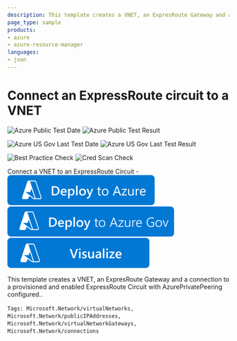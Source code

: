 ```yaml
---
description: This template creates a VNET, an ExpresRoute Gateway and a connection to a provisioned and enabled ExpressRoute circuit with AzurePrivatePeering configured.
page_type: sample
products:
- azure
- azure-resource-manager
languages:
- json
---
```

# Connect an ExpressRoute circuit to a VNET

![Azure Public Test Date](https://azurequickstartsservice.blob.core.windows.net/badges/quickstarts/microsoft.network/expressroute-circuit-vnet-connection/PublicLastTestDate.svg)
![Azure Public Test Result](https://azurequickstartsservice.blob.core.windows.net/badges/quickstarts/microsoft.network/expressroute-circuit-vnet-connection/PublicDeployment.svg)

![Azure US Gov Last Test Date](https://azurequickstartsservice.blob.core.windows.net/badges/quickstarts/microsoft.network/expressroute-circuit-vnet-connection/FairfaxLastTestDate.svg)
![Azure US Gov Last Test Result](https://azurequickstartsservice.blob.core.windows.net/badges/quickstarts/microsoft.network/expressroute-circuit-vnet-connection/FairfaxDeployment.svg)

![Best Practice Check](https://azurequickstartsservice.blob.core.windows.net/badges/quickstarts/microsoft.network/expressroute-circuit-vnet-connection/BestPracticeResult.svg)
![Cred Scan Check](https://azurequickstartsservice.blob.core.windows.net/badges/quickstarts/microsoft.network/expressroute-circuit-vnet-connection/CredScanResult.svg)

Connect a VNET to an ExpressRoute Circuit -
[![Deploy To Azure](https://raw.githubusercontent.com/Azure/azure-quickstart-templates/master/1-CONTRIBUTION-GUIDE/images/deploytoazure.svg?sanitize=true)](https://portal.azure.com/#create/Microsoft.Template/uri/https%3A%2F%2Fraw.githubusercontent.com%2FAzure%2Fazure-quickstart-templates%2Fmaster%2Fquickstarts%2Fmicrosoft.network%2Fexpressroute-circuit-vnet-connection%2Fazuredeploy.json)
[![Deploy To Azure US Gov](https://raw.githubusercontent.com/Azure/azure-quickstart-templates/master/1-CONTRIBUTION-GUIDE/images/deploytoazuregov.svg?sanitize=true)](https://portal.azure.us/#create/Microsoft.Template/uri/https%3A%2F%2Fraw.githubusercontent.com%2FAzure%2Fazure-quickstart-templates%2Fmaster%2Fquickstarts%2Fmicrosoft.network%2Fexpressroute-circuit-vnet-connection%2Fazuredeploy.json)
[![Visualize](https://raw.githubusercontent.com/Azure/azure-quickstart-templates/master/1-CONTRIBUTION-GUIDE/images/visualizebutton.svg?sanitize=true)](http://armviz.io/#/?load=https%3A%2F%2Fraw.githubusercontent.com%2FAzure%2Fazure-quickstart-templates%2Fmaster%2Fquickstarts%2Fmicrosoft.network%2Fexpressroute-circuit-vnet-connection%2Fazuredeploy.json)

This template creates a VNET, an ExpresRoute Gateway and a connection to a provisioned and enabled ExpressRoute Circuit with AzurePrivatePeering configured..

`Tags: Microsoft.Network/virtualNetworks, Microsoft.Network/publicIPAddresses, Microsoft.Network/virtualNetworkGateways, Microsoft.Network/connections`
